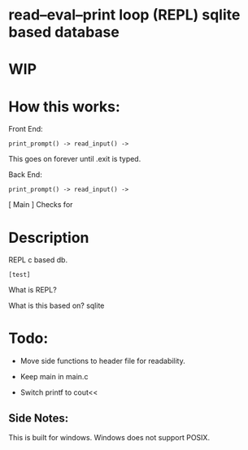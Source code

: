 # read–eval–print loop (REPL) sqlite based database

# WIP


# How this works:


Front End:
```
print_prompt() -> read_input() -> 
```
This goes on forever until .exit is typed.


Back End:
```
print_prompt() -> read_input() -> 
```

[ Main ] 
Checks for 


# Description

REPL c based db.

```
[test]
```

What is REPL?


What is this based on?
sqlite

# Todo:
- Move side functions to header file for readability.
- Keep main in main.c

- Switch printf to cout<<

## Side Notes:
This is built for windows.
Windows does not support POSIX.